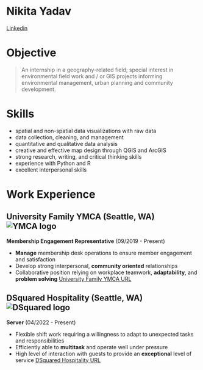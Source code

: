 # Nikita Yadav 

[Linkedin](https://www.linkedin.com/in/nikita-yadav18/)

# Objective

> An internship in a geography-related field; special interest in environmental field work and / or GIS projects informing environmental management, urban planning and community development.

# Skills

- spatial and non-spatial data visualizations with raw data
- data collection, cleaning, and management
- quantitative and qualitative data analysis
- creative and effective map design through QGIS and ArcGIS
- strong research, writing, and critical thinking skills
- experience with Python and R
- excellent interpersonal skills

# Work Experience

## University Family YMCA (Seattle, WA) ![YMCA logo](/GEOG458/ylogo.jpeg)
**Membership Engagement Representative** (09/2019 - Present)

- **Manage** membership desk operations to ensure member engagement and 
satisfaction
- Develop strong interpersonal, **community oriented** relationships
- Collaborative position relying on workplace teamwork, **adaptability**, and **problem solving**
[University Family YMCA URL](http://www.seattleymca.org)

## DSquared Hospitality (Seattle, WA) ![DSquared logo](/dsquaredlogo.png)
**Server** (04/2022 - Present)

- Flexible shift work requiring a willingness to adapt to unexpected tasks and responsibilities
- Efficiently able to **multitask** and operate well under pressure 
- High level of interaction with guests to provide an **exceptional** level of service
[DSquared Hospitality URL](https://www.dsquaredcompany.com/)
